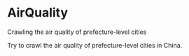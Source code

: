 # AirQuality
Crawling the air quality of prefecture-level cities

Try to crawl the air quality of prefecture-level cities in China.

